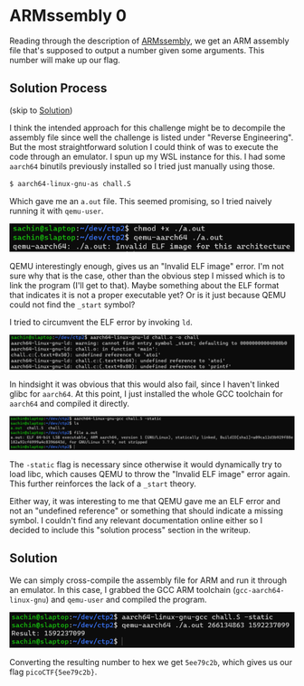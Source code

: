 # ARMssembly 0

Reading through the description of [ARMssembly](https://play.picoctf.org/practice/challenge/160?category=3&page=1),
we get an ARM assembly file that's supposed to output a number given some arguments. This number will
make up our flag.

## Solution Process

(skip to [Solution](#solution))

I think the intended approach for this challenge might be to decompile the assembly file since well
the challenge is listed under "Reverse Engineering". But the most straightforward solution I could
think of was to execute the code through an emulator. I spun up my WSL instance for this. I had some
`aarch64` binutils previously installed so I tried just manually using those.

```sh
$ aarch64-linux-gnu-as chall.S
```

Which gave me an `a.out` file. This seemed promising, so I tried naively running it with `qemu-user`.

<p align="center">
    <img src="./assets/qemu-1.png">
</p>

QEMU interestingly enough, gives us an "Invalid ELF image" error. I'm not sure why that is the case,
other than the obvious step I missed which is to link the program (I'll get to that). Maybe something
about the ELF format that indicates it is not a proper executable yet? Or is it just because QEMU could not
find the `_start` symbol?

I tried to circumvent the ELF error by invoking `ld`.

<p align="center">
    <img src="./assets/ld-fail.png">
</p>

In hindsight it was obvious that this would also fail, since I haven't linked glibc for `aarch64`.
At this point, I just installed the whole GCC toolchain for `aarch64` and compiled it directly.

<p align="center">
    <img src="./assets/build.png">
</p>

The `-static` flag is necessary since otherwise it would dynamically try to load libc, which causes
QEMU to throw the "Invalid ELF image" error again. This further reinforces the lack of a `_start`
theory.

Either way, it was interesting to me that QEMU gave me an ELF error and not an "undefined reference"
or something that should indicate a missing symbol. I couldn't find any relevant documentation online
either so I decided to include this "solution process" section in the writeup.

## Solution

We can simply cross-compile the assembly file for ARM and run it through an emulator. In this case,
I grabbed the GCC ARM toolchain (`gcc-aarch64-linux-gnu`) and `qemu-user` and compiled the program.

<p align="center">
    <img src="./assets/build-and-run.png">
</p>

Converting the resulting number to hex we get `5ee79c2b`, which gives us our flag `picoCTF{5ee79c2b}`.

